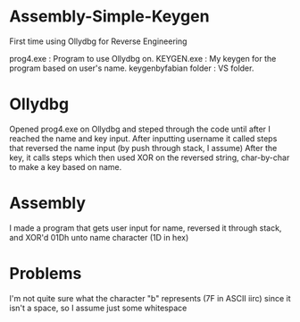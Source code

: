 # Assembly-Simple-Keygen
First time using Ollydbg for Reverse Engineering

prog4.exe : Program to use Ollydbg on.
KEYGEN.exe : My keygen for the program based on user's name.
keygenbyfabian folder : VS folder.

# Ollydbg
Opened prog4.exe on Ollydbg and steped through the code until after I reached the name and key input.
After inputting username it called steps that reversed the name input (by push through stack, I assume)
After the key, it calls steps which then used XOR on the reversed string, char-by-char to make a key based on name.
# Assembly
I made a program that gets user input for name, reversed it through stack, and XOR'd 01Dh unto name character (1D in hex)

# Problems
I'm not quite sure what the character "b" represents (7F in ASCII iirc) since it isn't a space, so I assume just some whitespace
